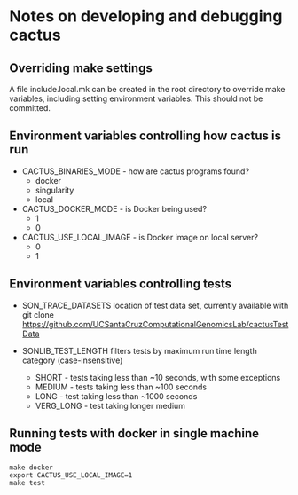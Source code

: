 # Notes on developing and debugging cactus

## Overriding make settings
A file include.local.mk can be created in the root directory
to override make variables, including setting environment variables.
This should not be committed.

## Environment variables controlling how cactus is run
- CACTUS_BINARIES_MODE - how are cactus programs found?
  - docker <default>
  - singularity
  - local
- CACTUS_DOCKER_MODE - is Docker being used?
  - 1 <default>
  - 0
- CACTUS_USE_LOCAL_IMAGE - is Docker image on local server?
  - 0 <default>
  - 1

## Environment variables controlling tests
- SON_TRACE_DATASETS location of test data set, currently available with
    git clone https://github.com/UCSantaCruzComputationalGenomicsLab/cactusTestData

- SONLIB_TEST_LENGTH  filters tests by maximum run time length category (case-insensitive)
  - SHORT - tests taking less than ~10 seconds, with some exceptions <default>
  - MEDIUM - tests taking less than ~100 seconds
  - LONG - test taking less than ~1000 seconds
  - VERG_LONG - test taking longer
medium

## Running tests with docker in single machine mode
    make docker
    export CACTUS_USE_LOCAL_IMAGE=1
    make test

